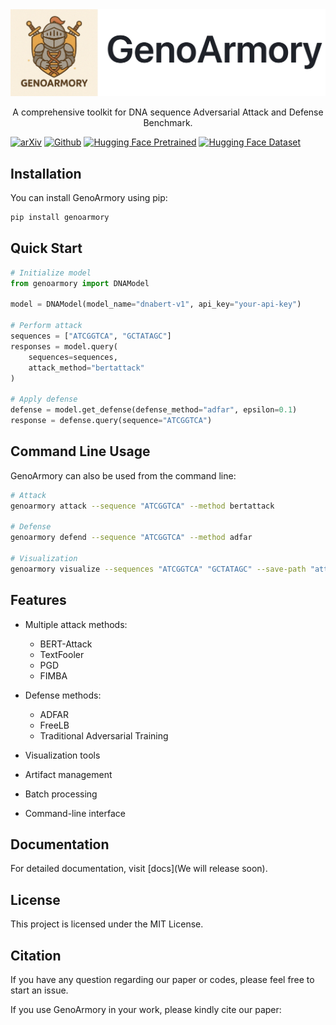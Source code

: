 <div align="center">
  <img src="asserts/logo.jpg" alt="Image" />
</div>


<p align="center">
    <p align="center">A comprehensive toolkit for DNA sequence Adversarial Attack and Defense Benchmark.
    <br>
</p>


[![arXiv](https://img.shields.io/badge/arXiv-GenoArmory-ff0000.svg?style=for-the-badge)](https://github.com/MAGICS-LAB/GenoArmory)  [![Github](https://img.shields.io/badge/GenoArmory-000000?style=for-the-badge&logo=github&logoColor=white)](https://github.com/MAGICS-LAB/GenoArmory)  [![Hugging Face Pretrained](https://img.shields.io/badge/hugging_face-pretrained-purple)](https://huggingface.co/collections/magicslabnu/gfm-67f4d4a9327ee4acdcb3806b) [![Hugging Face Dataset](https://img.shields.io/badge/hugging_face-dataset-green)](https://huggingface.co/datasets/magicslabnu/GenoAdv) 


## Installation

You can install GenoArmory using pip:

```bash
pip install genoarmory
```

## Quick Start

```python
# Initialize model
from genoarmory import DNAModel

model = DNAModel(model_name="dnabert-v1", api_key="your-api-key")

# Perform attack
sequences = ["ATCGGTCA", "GCTATAGC"]
responses = model.query(
    sequences=sequences,
    attack_method="bertattack"
)

# Apply defense
defense = model.get_defense(defense_method="adfar", epsilon=0.1)
response = defense.query(sequence="ATCGGTCA")
```

## Command Line Usage

GenoArmory can also be used from the command line:

```bash
# Attack
genoarmory attack --sequence "ATCGGTCA" --method bertattack

# Defense
genoarmory defend --sequence "ATCGGTCA" --method adfar

# Visualization
genoarmory visualize --sequences "ATCGGTCA" "GCTATAGC" --save-path "attention.png"
```

## Features

- Multiple attack methods:

  - BERT-Attack
  - TextFooler
  - PGD
  - FIMBA

- Defense methods:

  - ADFAR
  - FreeLB
  - Traditional Adversarial Training

- Visualization tools
- Artifact management
- Batch processing
- Command-line interface

## Documentation

For detailed documentation, visit [docs](We will release soon).

## License

This project is licensed under the MIT License.

## Citation

If you have any question regarding our paper or codes, please feel free to start an issue.

If you use GenoArmory in your work, please kindly cite our paper:

```

```
